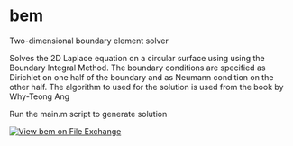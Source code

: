 # bem
Two-dimensional boundary element solver

Solves the 2D Laplace equation on a circular surface using
using the Boundary Integral Method. The boundary conditions are specified
as Dirichlet on one half of the boundary and as Neumann condition on the
other half.
The algorithm to used for the solution is used from the book by Why-Teong Ang

Run the main.m script to generate solution

[![View bem on File Exchange](https://www.mathworks.com/matlabcentral/images/matlab-file-exchange.svg)](https://in.mathworks.com/matlabcentral/fileexchange/104565-bem)
